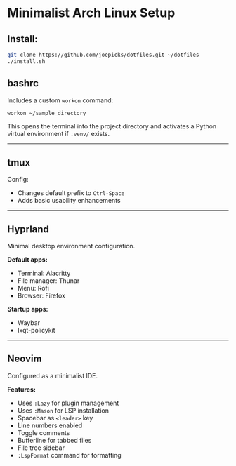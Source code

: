 # Minimalist Arch Linux Setup

## Install:
```bash
git clone https://github.com/joepicks/dotfiles.git ~/dotfiles
./install.sh
```

## bashrc

Includes a custom `workon` command:

```bash
workon ~/sample_directory
```

This opens the terminal into the project directory and activates a Python virtual environment if `.venv/` exists.

---

## tmux

Config:
- Changes default prefix to `Ctrl-Space`
- Adds basic usability enhancements

---

## Hyprland

Minimal desktop environment configuration.

**Default apps:**
- Terminal: Alacritty
- File manager: Thunar
- Menu: Rofi
- Browser: Firefox

**Startup apps:**
- Waybar
- lxqt-policykit

---

## Neovim

Configured as a minimalist IDE.

**Features:**
- Uses `:Lazy` for plugin management
- Uses `:Mason` for LSP installation
- Spacebar as `<leader>` key
- Line numbers enabled
- Toggle comments
- Bufferline for tabbed files
- File tree sidebar
- `:LspFormat` command for formatting
